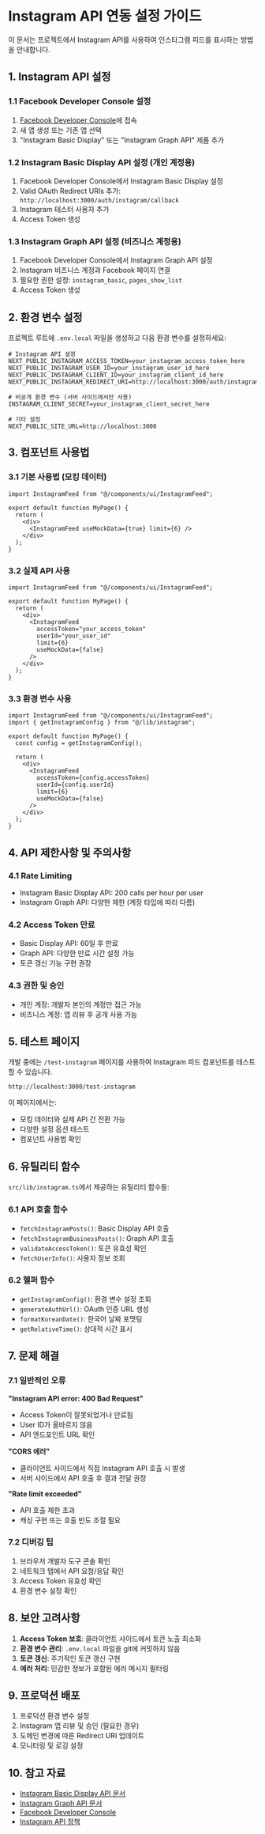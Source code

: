 # Instagram API 연동 설정 가이드

이 문서는 프로젝트에서 Instagram API를 사용하여 인스타그램 피드를 표시하는 방법을 안내합니다.

## 1. Instagram API 설정

### 1.1 Facebook Developer Console 설정

1. [Facebook Developer Console](https://developers.facebook.com/)에 접속
2. 새 앱 생성 또는 기존 앱 선택
3. "Instagram Basic Display" 또는 "Instagram Graph API" 제품 추가

### 1.2 Instagram Basic Display API 설정 (개인 계정용)

1. Facebook Developer Console에서 Instagram Basic Display 설정
2. Valid OAuth Redirect URIs 추가: `http://localhost:3000/auth/instagram/callback`
3. Instagram 테스터 사용자 추가
4. Access Token 생성

### 1.3 Instagram Graph API 설정 (비즈니스 계정용)

1. Facebook Developer Console에서 Instagram Graph API 설정
2. Instagram 비즈니스 계정과 Facebook 페이지 연결
3. 필요한 권한 설정: `instagram_basic`, `pages_show_list`
4. Access Token 생성

## 2. 환경 변수 설정

프로젝트 루트에 `.env.local` 파일을 생성하고 다음 환경 변수를 설정하세요:

```env
# Instagram API 설정
NEXT_PUBLIC_INSTAGRAM_ACCESS_TOKEN=your_instagram_access_token_here
NEXT_PUBLIC_INSTAGRAM_USER_ID=your_instagram_user_id_here
NEXT_PUBLIC_INSTAGRAM_CLIENT_ID=your_instagram_client_id_here
NEXT_PUBLIC_INSTAGRAM_REDIRECT_URI=http://localhost:3000/auth/instagram/callback

# 비공개 환경 변수 (서버 사이드에서만 사용)
INSTAGRAM_CLIENT_SECRET=your_instagram_client_secret_here

# 기타 설정
NEXT_PUBLIC_SITE_URL=http://localhost:3000
```

## 3. 컴포넌트 사용법

### 3.1 기본 사용법 (모킹 데이터)

```tsx
import InstagramFeed from "@/components/ui/InstagramFeed";

export default function MyPage() {
  return (
    <div>
      <InstagramFeed useMockData={true} limit={6} />
    </div>
  );
}
```

### 3.2 실제 API 사용

```tsx
import InstagramFeed from "@/components/ui/InstagramFeed";

export default function MyPage() {
  return (
    <div>
      <InstagramFeed
        accessToken="your_access_token"
        userId="your_user_id"
        limit={6}
        useMockData={false}
      />
    </div>
  );
}
```

### 3.3 환경 변수 사용

```tsx
import InstagramFeed from "@/components/ui/InstagramFeed";
import { getInstagramConfig } from "@/lib/instagram";

export default function MyPage() {
  const config = getInstagramConfig();

  return (
    <div>
      <InstagramFeed
        accessToken={config.accessToken}
        userId={config.userId}
        limit={6}
        useMockData={false}
      />
    </div>
  );
}
```

## 4. API 제한사항 및 주의사항

### 4.1 Rate Limiting

- Instagram Basic Display API: 200 calls per hour per user
- Instagram Graph API: 다양한 제한 (계정 타입에 따라 다름)

### 4.2 Access Token 만료

- Basic Display API: 60일 후 만료
- Graph API: 다양한 만료 시간 설정 가능
- 토큰 갱신 기능 구현 권장

### 4.3 권한 및 승인

- 개인 계정: 개발자 본인의 계정만 접근 가능
- 비즈니스 계정: 앱 리뷰 후 공개 사용 가능

## 5. 테스트 페이지

개발 중에는 `/test-instagram` 페이지를 사용하여 Instagram 피드 컴포넌트를 테스트할 수 있습니다.

```
http://localhost:3000/test-instagram
```

이 페이지에서는:

- 모킹 데이터와 실제 API 간 전환 가능
- 다양한 설정 옵션 테스트
- 컴포넌트 사용법 확인

## 6. 유틸리티 함수

`src/lib/instagram.ts`에서 제공하는 유틸리티 함수들:

### 6.1 API 호출 함수

- `fetchInstagramPosts()`: Basic Display API 호출
- `fetchInstagramBusinessPosts()`: Graph API 호출
- `validateAccessToken()`: 토큰 유효성 확인
- `fetchUserInfo()`: 사용자 정보 조회

### 6.2 헬퍼 함수

- `getInstagramConfig()`: 환경 변수 설정 조회
- `generateAuthUrl()`: OAuth 인증 URL 생성
- `formatKoreanDate()`: 한국어 날짜 포맷팅
- `getRelativeTime()`: 상대적 시간 표시

## 7. 문제 해결

### 7.1 일반적인 오류

**"Instagram API error: 400 Bad Request"**

- Access Token이 잘못되었거나 만료됨
- User ID가 올바르지 않음
- API 엔드포인트 URL 확인

**"CORS 에러"**

- 클라이언트 사이드에서 직접 Instagram API 호출 시 발생
- 서버 사이드에서 API 호출 후 결과 전달 권장

**"Rate limit exceeded"**

- API 호출 제한 초과
- 캐싱 구현 또는 호출 빈도 조절 필요

### 7.2 디버깅 팁

1. 브라우저 개발자 도구 콘솔 확인
2. 네트워크 탭에서 API 요청/응답 확인
3. Access Token 유효성 확인
4. 환경 변수 설정 확인

## 8. 보안 고려사항

1. **Access Token 보호**: 클라이언트 사이드에서 토큰 노출 최소화
2. **환경 변수 관리**: `.env.local` 파일을 git에 커밋하지 않음
3. **토큰 갱신**: 주기적인 토큰 갱신 구현
4. **에러 처리**: 민감한 정보가 포함된 에러 메시지 필터링

## 9. 프로덕션 배포

1. 프로덕션 환경 변수 설정
2. Instagram 앱 리뷰 및 승인 (필요한 경우)
3. 도메인 변경에 따른 Redirect URI 업데이트
4. 모니터링 및 로깅 설정

## 10. 참고 자료

- [Instagram Basic Display API 문서](https://developers.facebook.com/docs/instagram-basic-display-api)
- [Instagram Graph API 문서](https://developers.facebook.com/docs/instagram-api)
- [Facebook Developer Console](https://developers.facebook.com/)
- [Instagram API 정책](https://developers.facebook.com/docs/instagram-api/overview#instagram-api-permissions)
